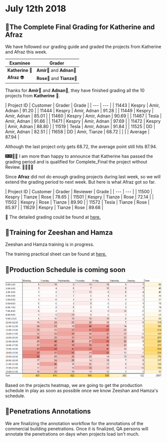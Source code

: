 # July 12th 2018

## 💯The Complete Final Grading for Katherine and Afraz

We have followed our grading guide and graded the projects from Katherine and Afraz this week.

| Examinee | Grader |
| --- | --- |
| **Katherine**  👧 | **Amir**🧔 and **Adnan**👨‍ |
| **Afraz** 👽 | **Rose**👩 and **Tianze**🧑 |

Thanks for **Amir**🧔 and **Adnan**👨‍, they have finished grading all the 10 projects from **Katherine** 👧.

| Project ID | Customer | Grader | Grade |
| --- | --- |
| 11443 | Kespry | Amir, Adnan | 91.20 |
| 11444 | Kespry | Amir, Adnan | 91.28 |
| 11449 | Kespry | Amir, Adnan | 85.01 |
| 11460 | Kespry | Amir, Adnan | 90.69 |
| 11467 | Tesla | Amir, Adnan | 91.66 |
| 11471 | Kespry | Amir, Adnan | 97.69 |
| 11472 | Kespry | Amir, Adnan | 88.80 |
| 11519 | Tesla | Amir, Adnan | 91.84 |
| 11525 | DD | Amir, Adnan | 82.51 |
| 11658 | DD | Amir, Tianze | 68.72 |
|  |  | Average | 87.94 |

Although the last project only gets 68.72, the average point still hits 87.94.

🎆🎆🎇🎇 I am more than happy to announce that Katherine has passed the grading period and is qualified for Complete\_Final the project without Review. 🎉🎉🎊🎊

Since **Afraz** did not do enough grading projects during last week, so we will extend the grading period to next week. But here is what Afraz got so far.

| Project ID | Customer | Grader | Reviewer | Grade |
| --- | --- |
| 11500 | Kespry | Tianze | Rose | 78.65 |
| 11501 | Kespry | Tianze | Rose | 72.14 |
| 11502 | Kespry | Rose | Tianze | 89.90 |
| 11572 | Tesla | Tianze | Rose | 85.97 |
| 11629 | Kespry | Tianze | Rose | 89.68 |

📑 The detailed grading could be found at [here.](https://docs.google.com/spreadsheets/d/18hYex09FSQzJUyOKFiIXiJkYAuo9PdqV6dYNS7FKaBQ/edit?usp=sharing)

## 🏫Training for Zeeshan and Hamza

Zeeshan and Hamza training is in progress.

The training practical sheet can be found at [here.](https://docs.google.com/spreadsheets/d/10FBFwuX2iVCXaUvKzZs4FcbPDx8bv2u2bvVMMIZf69I/edit#gid=603049493)

## 📅Production Schedule is coming soon

![](../.gitbook/assets/2018-07-12_15-28-44.jpg)

Based on the projects heatmap, we are going to get the production schedule in play as soon as possible once we know Zeeshan and Hamza's schedule.

## 📐Penetrations Annotations

We are finalizing the annotation workflow for the annotations of the commercial building penetrations. Once it is finalized, QA persons will annotate the penetrations on days when projects load isn't much.


